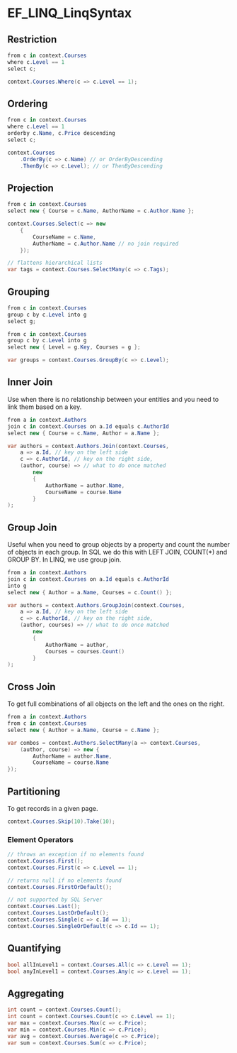 # EF_LINQ_LinqSyntax

## Restriction
```csharp
from c in context.Courses
where c.Level == 1
select c;
```
```csharp
context.Courses.Where(c => c.Level == 1);
```

## Ordering
```csharp
from c in context.Courses
where c.Level == 1
orderby c.Name, c.Price descending
select c;
```
```csharp
context.Courses
	.OrderBy(c => c.Name) // or OrderByDescending
	.ThenBy(c => c.Level); // or ThenByDescending
```

## Projection
```csharp
from c in context.Courses
select new { Course = c.Name, AuthorName = c.Author.Name };
```
```csharp
context.Courses.Select(c => new 
	{ 
		CourseName = c.Name, 
		AuthorName = c.Author.Name // no join required
	});

// flattens hierarchical lists
var tags = context.Courses.SelectMany(c => c.Tags);
```

## Grouping
```csharp
from c in context.Courses
group c by c.Level into g
select g;

from c in context.Courses
group c by c.Level into g
select new { Level = g.Key, Courses = g };
```
```csharp
var groups = context.Courses.GroupBy(c => c.Level);
```

## Inner Join
Use when there is no relationship between your entities and you need to link them based on a
key.
```csharp
from a in context.Authors
join c in context.Courses on a.Id equals c.AuthorId
select new { Course = c.Name, Author = a.Name };
```
```csharp
var authors = context.Authors.Join(context.Courses,
	a => a.Id, // key on the left side
	c => c.AuthorId, // key on the right side,
	(author, course) => // what to do once matched
		new
		{
			AuthorName = author.Name,
			CourseName = course.Name
		}
);
```

## Group Join
Useful when you need to group objects by a property and count the number of objects in each
group. In SQL we do this with LEFT JOIN, COUNT(*) and GROUP BY. In LINQ, we use group
join.
```csharp
from a in context.Authors
join c in context.Courses on a.Id equals c.AuthorId
into g
select new { Author = a.Name, Courses = c.Count() };
```
```csharp
var authors = context.Authors.GroupJoin(context.Courses,
	a => a.Id, // key on the left side
	c => c.AuthorId, // key on the right side, 
	(author, courses) => // what to do once matched 
		new
		{
			AuthorName = author,
			Courses = courses.Count()
		}
);
```

## Cross Join
To get full combinations of all objects on the left and the ones on the right.

```csharp
from a in context.Authors
from c in context.Courses
select new { Author = a.Name, Course = c.Name };
```
```csharp
var combos = context.Authors.SelectMany(a => context.Courses, 
	(author, course) => new {
		AuthorName = author.Name,
		CourseName = course.Name
});
```

## Partitioning
To get records in a given page.
```csharp
context.Courses.Skip(10).Take(10);
```

### Element Operators
```csharp
// throws an exception if no elements found
context.Courses.First();
context.Courses.First(c => c.Level == 1);

// returns null if no elements found
context.Courses.FirstOrDefault();

// not supported by SQL Server
context.Courses.Last();
context.Courses.LastOrDefault();
context.Courses.Single(c => c.Id == 1);
context.Courses.SingleOrDefault(c => c.Id == 1);
```

## Quantifying
```csharp
bool allInLevel1 = context.Courses.All(c => c.Level == 1);
bool anyInLevel1 = context.Courses.Any(c => c.Level == 1);
```

## Aggregating
```csharp
int count = context.Courses.Count();
int count = context.Courses.Count(c => c.Level == 1);
var max = context.Courses.Max(c => c.Price);
var min = context.Courses.Min(c => c.Price);
var avg = context.Courses.Average(c => c.Price);
var sum = context.Courses.Sum(c => c.Price);
```